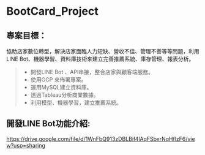 # BootCard_Project
## 專案目標：
協助店家數位轉型，解決店家面臨人力短缺、營收不佳、管理不善等等問題，利用LINE Bot、機器學習、資料庫技術來建立完善推薦系統、庫存管理、報表分析。
> - 開發LINE  Bot 、API串接，整合店家與顧客端服務。
> - 使用GCP 來佈署專案。
> - 運用MySQL建立資料庫。
> - 透過Tableau分析商業數據。
> - 利用模型、機器學習，建立推薦系統。

## 開發LINE Bot功能介紹:


https://drive.google.com/file/d/1WnFbQ913zDBLBif4lAqFSbxrNqHflzF6/view?usp=sharing
